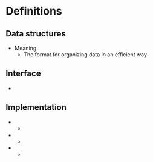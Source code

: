 # Definitions
## Data structures
- Meaning
	- The format for organizing data in an efficient way
## Interface
- 
## Implementation

- 
	- 
- 
	- 
- 
	- 
